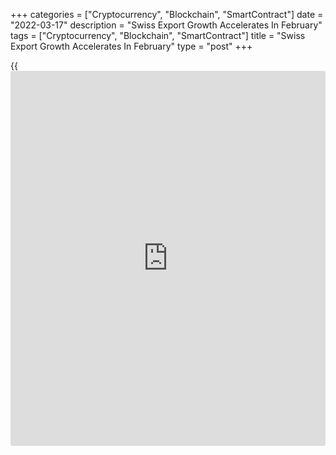 +++
categories = ["Cryptocurrency", "Blockchain", "SmartContract"]
date = "2022-03-17"
description = "Swiss Export Growth Accelerates In February"
tags = ["Cryptocurrency", "Blockchain", "SmartContract"]
title = "Swiss Export Growth Accelerates In February"
type = "post"
+++

{{<iframe id="large-banner" src="https://www.bounty.group/#slide=8.0" width="100%" height="600" scrolling="no" style="border: 0px solid rgb(216, 221, 230); border-radius: 3px;">}}

Switzerland's exports grew for a second straight month and at a faster
pace in February, while imports declined, data from the Federal Customs
Administration showed on Thursday.

Exports grew by a real 8.1 percent month-on-month in February, following
a 2.0 percent rise in January.

Exports of chemical and pharmaceuticals grew the most, by 16.6 percent
monthly in February.

Imports decreased 0.9 percent monthly in February, after a 0.4 percent
increase in the previous month.

In nominal [terms](https://www.fintechee.com/terms/), exports grew 15.4 percent in February and imports
decreased 2.9 percent.

The trade surplus increased to CHF 5.702 billion in February from CHF
1.950 billion in January.

According to the Federation of the Swiss Watch Industry, the watch
exports grew 24.4 percent year-on-year in February.

For comments and feedback [contact](https://www.playgroundfx.com/contact/): editorial@rtt[news](https://www.letsplayfx.com/blog/forex-news-website/).com

[Economic News][1]

 **What parts of the world are seeing the best (and worst) economic
performances lately? Click[here][2] to check out our [Econ Scorecard][2]
and find out! See up-to-the-moment [ranking](https://www.playgroundfx.com/blog/crypto-exchange-ranking/)s for the best and worst
performers in [GDP][2], [unemployment rate][3], [inflation][4] and much
more.**

   1. www.rtt[news](https://www.letsplayfx.com/blog/forex-news-website/).com/Content/EconomicNews.aspx
   2. www.rtt[news](https://www.letsplayfx.com/blog/forex-news-website/).com/economic-scorecard/world-rank/GDP/highest-performance.aspx
   3. www.rtt[news](https://www.letsplayfx.com/blog/forex-news-website/).com/economic-scorecard/world-rank/unemployment-rate/lowest-performance.aspx
   4. www.rtt[news](https://www.letsplayfx.com/blog/forex-news-website/).com/economic-scorecard/world-rank/CPI/highest-performance.aspx